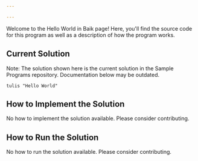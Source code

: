 ```yaml
---

---
```


Welcome to the Hello World in Baik page! Here, you'll find the source code for this program as well as a description of how the program works.

## Current Solution

Note: The solution shown here is the current solution in the Sample Programs repository. Documentation below may be outdated.

```Baik
tulis "Hello World"
```

## How to Implement the Solution

No how to implement the solution available. Please consider contributing.

## How to Run the Solution

No how to run the solution available. Please consider contributing.